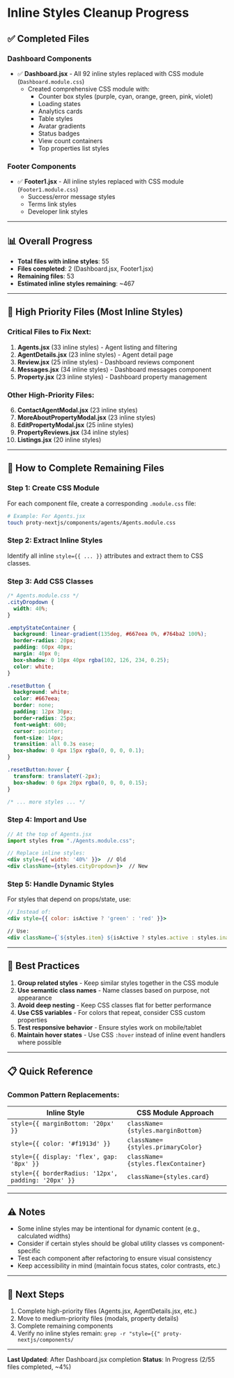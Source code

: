 # Inline Styles Cleanup Progress

## ✅ Completed Files

### Dashboard Components
- ✅ **Dashboard.jsx** - All 92 inline styles replaced with CSS module (`Dashboard.module.css`)
  - Created comprehensive CSS module with:
    - Counter box styles (purple, cyan, orange, green, pink, violet)
    - Loading states
    - Analytics cards
    - Table styles
    - Avatar gradients
    - Status badges
    - View count containers
    - Top properties list styles

### Footer Components  
- ✅ **Footer1.jsx** - All inline styles replaced with CSS module (`Footer1.module.css`)
  - Success/error message styles
  - Terms link styles
  - Developer link styles

---

## 📊 Overall Progress

- **Total files with inline styles**: 55
- **Files completed**: 2 (Dashboard.jsx, Footer1.jsx)
- **Remaining files**: 53
- **Estimated inline styles remaining**: ~467

---

## 🔄 High Priority Files (Most Inline Styles)

### Critical Files to Fix Next:

1. **Agents.jsx** (33 inline styles) - Agent listing and filtering
2. **AgentDetails.jsx** (23 inline styles) - Agent detail page  
3. **Review.jsx** (25 inline styles) - Dashboard reviews component
4. **Messages.jsx** (34 inline styles) - Dashboard messages component
5. **Property.jsx** (23 inline styles) - Dashboard property management

### Other High-Priority Files:

6. **ContactAgentModal.jsx** (23 inline styles)
7. **MoreAboutPropertyModal.jsx** (23 inline styles)
8. **EditPropertyModal.jsx** (25 inline styles)
9. **PropertyReviews.jsx** (34 inline styles)
10. **Listings.jsx** (20 inline styles)

---

## 📝 How to Complete Remaining Files

### Step 1: Create CSS Module
For each component file, create a corresponding `.module.css` file:
```bash
# Example: For Agents.jsx
touch proty-nextjs/components/agents/Agents.module.css
```

### Step 2: Extract Inline Styles
Identify all inline `style={{ ... }}` attributes and extract them to CSS classes.

### Step 3: Add CSS Classes
```css
/* Agents.module.css */
.cityDropdown {
  width: 40%;
}

.emptyStateContainer {
  background: linear-gradient(135deg, #667eea 0%, #764ba2 100%);
  border-radius: 20px;
  padding: 60px 40px;
  margin: 40px 0;
  box-shadow: 0 10px 40px rgba(102, 126, 234, 0.25);
  color: white;
}

.resetButton {
  background: white;
  color: #667eea;
  border: none;
  padding: 12px 30px;
  border-radius: 25px;
  font-weight: 600;
  cursor: pointer;
  font-size: 14px;
  transition: all 0.3s ease;
  box-shadow: 0 4px 15px rgba(0, 0, 0, 0.1);
}

.resetButton:hover {
  transform: translateY(-2px);
  box-shadow: 0 6px 20px rgba(0, 0, 0, 0.15);
}

/* ... more styles ... */
```

### Step 4: Import and Use
```jsx
// At the top of Agents.jsx
import styles from "./Agents.module.css";

// Replace inline styles:
<div style={{ width: '40%' }}>  // Old
<div className={styles.cityDropdown}>  // New
```

### Step 5: Handle Dynamic Styles
For styles that depend on props/state, use:
```jsx
// Instead of:
<div style={{ color: isActive ? 'green' : 'red' }}>

// Use:
<div className={`${styles.item} ${isActive ? styles.active : styles.inactive}`}>
```

---

## 🎯 Best Practices

1. **Group related styles** - Keep similar styles together in the CSS module
2. **Use semantic class names** - Name classes based on purpose, not appearance
3. **Avoid deep nesting** - Keep CSS classes flat for better performance
4. **Use CSS variables** - For colors that repeat, consider CSS custom properties
5. **Test responsive behavior** - Ensure styles work on mobile/tablet
6. **Maintain hover states** - Use CSS `:hover` instead of inline event handlers where possible

---

## 📋 Quick Reference

### Common Pattern Replacements:

| Inline Style | CSS Module Approach |
|--------------|-------------------|
| `style={{ marginBottom: '20px' }}` | `className={styles.marginBottom}` |
| `style={{ color: '#f1913d' }}` | `className={styles.primaryColor}` |
| `style={{ display: 'flex', gap: '8px' }}` | `className={styles.flexContainer}` |
| `style={{ borderRadius: '12px', padding: '20px' }}` | `className={styles.card}` |

---

## ⚠️ Notes

- Some inline styles may be intentional for dynamic content (e.g., calculated widths)
- Consider if certain styles should be global utility classes vs component-specific
- Test each component after refactoring to ensure visual consistency
- Keep accessibility in mind (maintain focus states, color contrasts, etc.)

---

## 🚀 Next Steps

1. Complete high-priority files (Agents.jsx, AgentDetails.jsx, etc.)
2. Move to medium-priority files (modals, property details)
3. Complete remaining components
4. Verify no inline styles remain: `grep -r "style={{" proty-nextjs/components/`

---

**Last Updated**: After Dashboard.jsx completion
**Status**: In Progress (2/55 files completed, ~4%)

